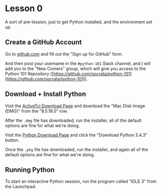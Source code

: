 # Lesson 0 #

A sort of pre-lession, just to get Python installed, and the
environment set up.

## Create a GitHub Account ##
Go to [github.com](https://github.com/) and fill out the "Sign up for
GitHub" form.

And then post your username in the `#python-101` Slack channel, and I
will add you to the "New Comers" group, which will give you access to
the Python 101 Repository
([https://github.com/socrata/python-101](https://github.com/socrata/python-101)).

## Download + Install Python ##

Visit the
[ActiveTcl Download Page](http://www.activestate.com/activetcl/downloads)
and download the "Mac Disk Image (DMG)" from the "8.5.18.0" row.

After the `.dmg` file has downloaded, run the installer, all of the
default options are fine for what we're doing.

Visit the [Python Download Page](https://www.python.org/downloads/)
and click the "Download Python 3.4.3" button.

Once the `.pkg` file has downloaded, run the installer, and again all
of the default options are fine for what we're doing.

## Running Python ##

To start an interactive Python session, run the program called "IDLE 3"
from the Launchpad.


